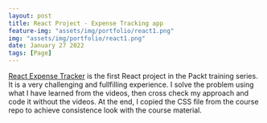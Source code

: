 ```yaml
---
layout: post
title: React Project - Expense Tracking app
feature-img: "assets/img/portfolio/react1.png"
img: "assets/img/portfolio/react1.png"
date: January 27 2022
tags: [Page]
---
```



[React Expense Tracker](https://knghiem03/React-Expense-Tracker/) is the first React project in the Packt training series. It is a very challenging and fullfilling experience. I solve the problem using what I have learned from the videos, then cross check my approach and code it without the videos. At the end, I copied the CSS file from the course repo to achieve consistence look with the course material. 
